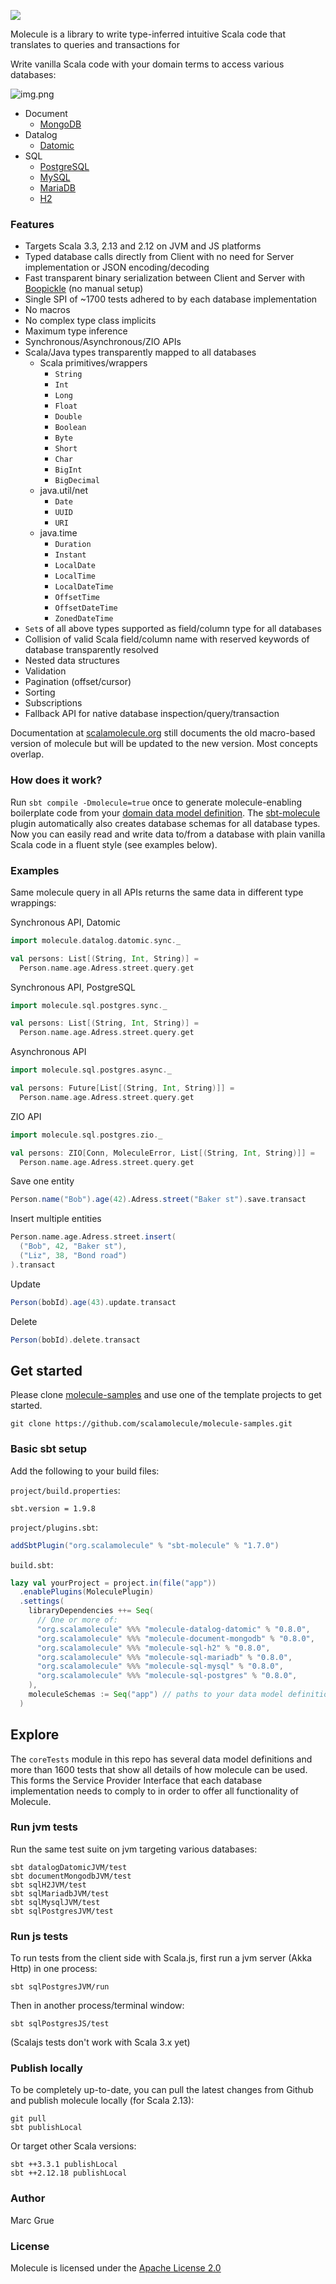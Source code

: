 ![](project/resources/Molecule-logo.png)



Molecule is a library to write type-inferred intuitive Scala code that translates to queries and
transactions for


Write vanilla Scala code with your domain terms to access various databases:


![img.png](img.png)

- Document
    - [MongoDB](http://www.mongodb.com)    
- Datalog
    - [Datomic](http://www.datomic.com)
- SQL
    - [PostgreSQL](https://www.postgresql.org)
    - [MySQL](https://www.mysql.com)
    - [MariaDB](https://mariadb.com)
    - [H2](https://h2database.com/html/main.html)


### Features

- Targets Scala 3.3, 2.13 and 2.12 on JVM and JS platforms
- Typed database calls directly from Client with no need for Server implementation or JSON encoding/decoding
- Fast transparent binary serialization between Client and Server with [Boopickle](https://boopickle.suzaku.io) (no manual setup)
- Single SPI of ~1700 tests adhered to by each database implementation
- No macros
- No complex type class implicits
- Maximum type inference
- Synchronous/Asynchronous/ZIO APIs
- Scala/Java types transparently mapped to all databases
    - Scala primitives/wrappers
        - `String`
        - `Int`
        - `Long`
        - `Float`
        - `Double`
        - `Boolean`
        - `Byte`
        - `Short`
        - `Char`
        - `BigInt`
        - `BigDecimal`
    - java.util/net
        - `Date`
        - `UUID`
        - `URI`
    - java.time
        - `Duration`
        - `Instant`
        - `LocalDate`
        - `LocalTime`
        - `LocalDateTime`
        - `OffsetTime`
        - `OffsetDateTime`
        - `ZonedDateTime`
- `Set`s of all above types supported as field/column type for all databases
- Collision of valid Scala field/column name with reserved keywords of database transparently resolved
- Nested data structures
- Validation
- Pagination (offset/cursor)
- Sorting
- Subscriptions 
- Fallback API for native database inspection/query/transaction

Documentation at [scalamolecule.org](http://scalamolecule.org) still documents the old macro-based version of molecule
but will be updated to the new version. Most concepts overlap.

### How does it work?

Run `sbt compile -Dmolecule=true` once to generate molecule-enabling boilerplate code from
your [domain data model definition](https://github.com/scalamolecule/molecule/tree/main/coreTests/shared/src/main/scala/molecule/coreTests/dataModels/core/dataModel).
The [sbt-molecule](https://github.com/scalamolecule/sbt-molecule) plugin automatically also creates database schemas for
all database types. Now you can easily read and write data to/from a database with plain vanilla Scala code in a fluent
style (see examples below).

### Examples

Same molecule query in all APIs returns the same data in different type wrappings:

Synchronous API, Datomic

```scala
import molecule.datalog.datomic.sync._

val persons: List[(String, Int, String)] =
  Person.name.age.Adress.street.query.get
```

Synchronous API, PostgreSQL

```scala
import molecule.sql.postgres.sync._

val persons: List[(String, Int, String)] =
  Person.name.age.Adress.street.query.get
```

Asynchronous API

```scala
import molecule.sql.postgres.async._

val persons: Future[List[(String, Int, String)]] =
  Person.name.age.Adress.street.query.get
```

ZIO API

```scala
import molecule.sql.postgres.zio._

val persons: ZIO[Conn, MoleculeError, List[(String, Int, String)]] =
  Person.name.age.Adress.street.query.get
```

Save one entity

```scala
Person.name("Bob").age(42).Adress.street("Baker st").save.transact
```

Insert multiple entities

```scala
Person.name.age.Adress.street.insert(
  ("Bob", 42, "Baker st"),
  ("Liz", 38, "Bond road")
).transact
```

Update

```scala
Person(bobId).age(43).update.transact
```

Delete

```scala
Person(bobId).delete.transact
```

## Get started

Please clone [molecule-samples](https://github.com/scalamolecule/molecule-samples) and use one of the template projects
to get started.

    git clone https://github.com/scalamolecule/molecule-samples.git

### Basic sbt setup

Add the following to your build files:

`project/build.properties`:

```
sbt.version = 1.9.8
```

`project/plugins.sbt`:

```scala
addSbtPlugin("org.scalamolecule" % "sbt-molecule" % "1.7.0")
```

`build.sbt`:

```scala
lazy val yourProject = project.in(file("app"))
  .enablePlugins(MoleculePlugin)
  .settings(
    libraryDependencies ++= Seq(
      // One or more of:
      "org.scalamolecule" %%% "molecule-datalog-datomic" % "0.8.0",
      "org.scalamolecule" %%% "molecule-document-mongodb" % "0.8.0",
      "org.scalamolecule" %%% "molecule-sql-h2" % "0.8.0",
      "org.scalamolecule" %%% "molecule-sql-mariadb" % "0.8.0",
      "org.scalamolecule" %%% "molecule-sql-mysql" % "0.8.0",
      "org.scalamolecule" %%% "molecule-sql-postgres" % "0.8.0",
    ),
    moleculeSchemas := Seq("app") // paths to your data model definitions
  )
```

## Explore

The `coreTests` module in this repo has several data model definitions and more than 1600 tests that show all details of
how molecule can be used. This forms the Service Provider Interface that each database implementation needs to comply to
in order to offer all functionality of Molecule.

### Run jvm tests

Run the same test suite on jvm targeting various databases:

    sbt datalogDatomicJVM/test
    sbt documentMongodbJVM/test
    sbt sqlH2JVM/test
    sbt sqlMariadbJVM/test
    sbt sqlMysqlJVM/test
    sbt sqlPostgresJVM/test

### Run js tests

To run tests from the client side with Scala.js, first run a jvm server (Akka Http) in one process:

    sbt sqlPostgresJVM/run

Then in another process/terminal window:

    sbt sqlPostgresJS/test

(Scalajs tests don't work with Scala 3.x yet)

### Publish locally

To be completely up-to-date, you can pull the latest changes from Github and publish molecule locally (for Scala 2.13):

    git pull
    sbt publishLocal

Or target other Scala versions:

    sbt ++3.3.1 publishLocal
    sbt ++2.12.18 publishLocal

### Author

Marc Grue

### License

Molecule is licensed under the [Apache License 2.0](http://en.wikipedia.org/wiki/Apache_license)